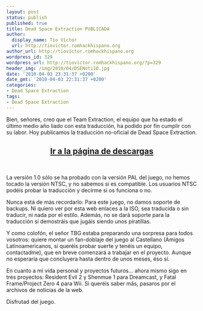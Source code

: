```yaml
---
layout: post
status: publish
published: true
title: Dead Space Extraction PUBLICADA
author:
  display_name: Tío Víctor
  url: http://tiovictor.romhackhispano.org
author_url: http://tiovictor.romhackhispano.org
wordpress_id: 329
wordpress_url: http://tiovictor.romhackhispano.org/?p=329
header_img: /img/2010/04/DSENoti10.jpg
date: '2010-04-03 23:31:37 +0200'
date_gmt: '2010-04-03 22:31:37 +0200'
categories:
- Dead Space Extraction
tags:
- Dead Space Extraction
---
```

Bien, señores, creo que el Team Extraction, el equipo que ha estado el último 
medio año liado con esta traducción, ha podido por fin cumplir con su labor. 
Hoy publicamos la traducción no-oficial de Dead Space Extraction.

<h2 style="text-align: center;"><strong><a href="http://tiovictor.romhackhispano.org/dead-space-extraction/">Ir a la página de descargas</a></strong></h2><br />

La versión 1.0 sólo se ha probado con la versión PAL del juego, no hemos tocado 
la versión NTSC, y no sabemos si es compatible. Los usuarios NTSC podéis probar 
la traducción y decirme si os funciona o no.

Nunca está de más recordarlo: Para este juego, no damos soporte de backups. Ni 
quiero ver por esta web enlaces a la ISO, sea traducida o sin traducir, ni nada 
por el estilo. Además, no se dará soporte para la traducción si demostráis que 
jugáis siendo unos piratillas.

Y como colofón, el señor TBG estaba preparando una sorpresa para todos vosotros: 
quiere montar un fan-doblaje del juego al Castellano (Amigos Latinoamericanos, si 
queréis probar suerte y tenéis un equipo, contactadme), que en breve comenzará a 
trabajar en el proyecto. Aunque no esperaría que concluyera hasta dentro de unos 
meses, éso sí.

En cuanto a mi vida personal y proyectos futuros... ahora mismo sigo en tres 
proyectos: Resident Evil 2 y Shenmue 1 para Dreamcast, y Fatal Frame/Project Zero 4 
para Wii. Si queréis saber más, pasaros por el archivos de noticias de la web.

Disfrutad del juego.

